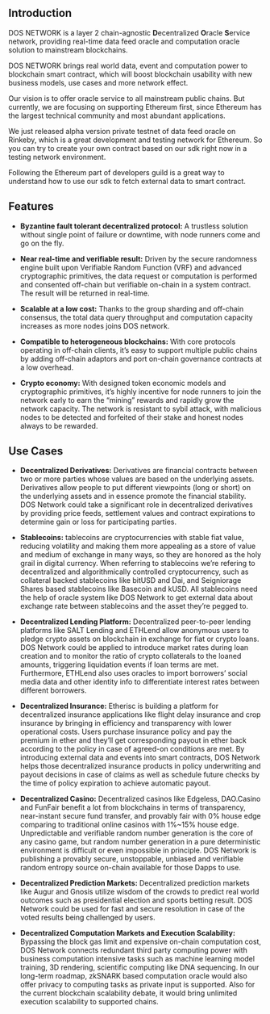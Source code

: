 ## Introduction
DOS NETWORK is a layer 2 chain-agnostic **D**ecentralized **O**racle **S**ervice network, providing real-time data feed oracle and computation oracle solution to mainstream blockchains.

DOS NETWORK brings real world data, event and computation power to blockchain smart contract, which will boost blockchain usability with new business models, use cases and more network effect.

Our vision is to offer oracle service to all mainstream public chains. But currently, we are focusing on supporting Ethereum first, since Ethereum has the largest technical community and most abundant applications.

We just released alpha version private testnet of data feed oracle on Rinkeby, which is a great development and testing network for Ethereum. So you can try to create your own contract based on our sdk right now in a testing network environment.

Following the Ethereum part of developers guild is a great way to understand how to use our sdk to fetch external data to smart contract.

## Features
- **Byzantine fault tolerant decentralized protocol:** A trustless solution without single point of failure or downtime, with node runners come and go on the fly.


- **Near real-time and verifiable result:** Driven by the secure randomness engine built upon Verifiable Random Function (VRF) and advanced cryptographic primitives, the data request or computation is performed and consented off-chain but verifiable on-chain in a system contract. The result will be returned in real-time.


- **Scalable at a low cost:** Thanks to the group sharding and off-chain consensus, the total data query throughput and computation capacity increases as more nodes joins DOS network.


- **Compatible to heterogeneous blockchains:** With core protocols operating in off-chain clients, it’s easy to support multiple public chains by adding off-chain adaptors and port on-chain governance contracts at a low overhead.


- **Crypto economy:** With designed token economic models and cryptographic primitives, it’s highly incentive for node runners to join the network early to earn the “mining” rewards and rapidly grow the network capacity. The network is resistant to sybil attack, with malicious nodes to be detected and forfeited of their stake and honest nodes always to be rewarded.


## Use Cases
- **Decentralized Derivatives:** Derivatives are financial contracts between two or more parties whose values are based on the underlying assets. Derivatives allow people to put different viewpoints (long or short) on the underlying assets and in essence promote the financial stability. DOS Network could take a significant role in decentralized derivatives by providing price feeds, settlement values and contract expirations to determine gain or loss for participating parties.


- **Stablecoins:** tablecoins are cryptocurrencies with stable fiat value, reducing volatility and making them more appealing as a store of value and medium of exchange in many ways, so they are honored as the holy grail in digital currency. When referring to stablecoins we’re refering to decentralized and algorithmically controlled cryptocurrency, such as collateral backed stablecoins like bitUSD and Dai, and Seigniorage Shares based stablecoins like Basecoin and kUSD. All stablecoins need the help of oracle system like DOS Network to get external data about exchange rate between stablecoins and the asset they’re pegged to. 


- **Decentralized Lending Platform:** Decentralized peer-to-peer lending platforms like SALT Lending and ETHLend allow anonymous users to pledge crypto assets on blockchain in exchange for fiat or crypto loans. DOS Network could be applied to introduce market rates during loan creation and to monitor the ratio of crypto collaterals to the loaned amounts, triggering liquidation events if loan terms are met. Furthermore, ETHLend also uses oracles to import borrowers’ social media data and other identity info to differentiate interest rates between different borrowers.


- **Decentralized Insurance:** Etherisc is building a platform for decentralized insurance applications like flight delay insurance and crop insurance by bringing in efficiency and transparency with lower operational costs. Users purchase insurance policy and pay the premium in ether and they’ll get corresponding payout in ether back according to the policy in case of agreed-on conditions are met. By introducing external data and events into smart contracts, DOS Network helps those decentralized insurance products in policy underwriting and payout decisions in case of claims as well as schedule future checks by the time of policy expiration to achieve automatic payout.


- **Decentralized Casino:** Decentralized casinos like Edgeless, DAO.Casino and FunFair benefit a lot from blockchains in terms of transparency, near-instant secure fund transfer, and provably fair with 0% house edge comparing to traditional online casinos with 1%~15% house edge. Unpredictable and verifiable random number generation is the core of any casino game, but random number generation in a pure deterministic environment is difficult or even impossible in principle. DOS Network is publishing a provably secure, unstoppable, unbiased and verifiable random entropy source on-chain available for those Dapps to use.


- **Decentralized Prediction Markets:** Decentralized prediction markets like Augur and Gnosis utilize wisdom of the crowds to predict real world outcomes such as presidential election and sports betting result. DOS Network could be used for fast and secure resolution in case of the voted results being challenged by users.


- **Decentralized Computation Markets and Execution Scalability:** Bypassing the block gas limit and expensive on-chain computation cost, DOS Network connects redundant third party computing power with business computation intensive tasks such as machine learning model training, 3D rendering, scientific computing like DNA sequencing. In our long-term roadmap, zkSNARK based computation oracle would also offer privacy to computing tasks as private input is supported. Also for the current blockchain scalability debate, it would bring unlimited execution scalability to supported chains.
